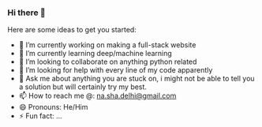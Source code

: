 ### Hi there 👋

Here are some ideas to get you started:

- 🔭 I’m currently working on making a full-stack website
- 🌱 I’m currently learning deep/machine learning
- 👯 I’m looking to collaborate on anything python related
- 🤔 I’m looking for help with every line of my code apparently
- 💬 Ask me about anything you are stuck on, i might not be able to tell you a solution but will certainly try my best.
- 📫 How to reach me @: na.sha.delhi@gmail.com
- 😄 Pronouns: He/Him
- ⚡ Fun fact: ...

